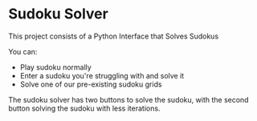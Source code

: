 # Sudoku Solver
This project consists of a Python Interface that Solves Sudokus

You can:
 - Play sudoku normally
 - Enter a sudoku you're struggling with and solve it
 - Solve one of our pre-existing sudoku grids
 
The sudoku solver has two buttons to solve the sudoku, with the second button solving the sudoku with less iterations.
